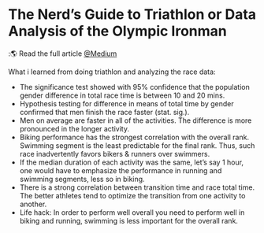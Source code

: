 # The Nerd’s Guide to Triathlon or Data Analysis of the Olympic Ironman

::earth_americas: Read the full article [@Medium](https://medium.com/@larushkalmy/the-nerds-guide-to-triathlon-25e1daa90571)

What i learned from doing triathlon and analyzing the race data:

- The significance test showed with 95% confidence that the population gender difference in total race time is between 10 and 20 mins.
- Hypothesis testing for difference in means of total time by gender confirmed that men finish the race faster (stat. sig.).
- Men on average are faster in all of the activities. The difference is more pronounced in the longer activity.
- Biking performance has the strongest correlation with the overall rank. Swimming segment is the least predictable for the final rank. Thus, such race inadvertently favors bikers & runners over swimmers.
- If the median duration of each activity was the same, let’s say 1 hour, one would have to emphasize the performance in running and swimming segments, less so in biking.
- There is a strong correlation between transition time and race total time. The better athletes tend to optimize the transition from one activity to another.
- Life hack: In order to perform well overall you need to perform well in biking and running, swimming is less important for the overall rank.
